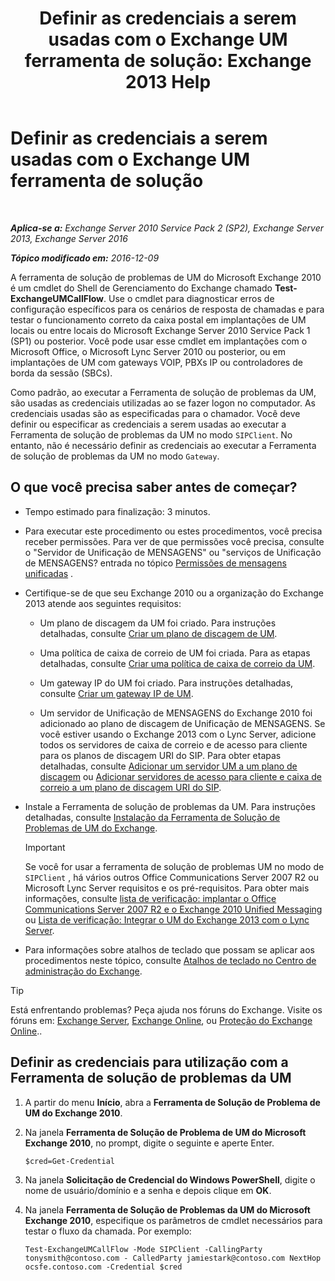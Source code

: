 ﻿---
title: 'Definir as credenciais a serem usadas com o Exchange UM ferramenta de solução: Exchange 2013 Help'
TOCTitle: Definir as credenciais a serem usadas com o Exchange UM ferramenta de solução
ms:assetid: 542b7718-9345-40cc-bcb2-e307e70a1fa2
ms:mtpsurl: https://technet.microsoft.com/pt-br/library/Ff630916(v=EXCHG.150)
ms:contentKeyID: 56270508
ms.date: 05/22/2018
mtps_version: v=EXCHG.150
ms.translationtype: MT
---

# Definir as credenciais a serem usadas com o Exchange UM ferramenta de solução

 

_**Aplica-se a:** Exchange Server 2010 Service Pack 2 (SP2), Exchange Server 2013, Exchange Server 2016_

_**Tópico modificado em:** 2016-12-09_

A ferramenta de solução de problemas de UM do Microsoft Exchange 2010 é um cmdlet do Shell de Gerenciamento do Exchange chamado **Test-ExchangeUMCallFlow**. Use o cmdlet para diagnosticar erros de configuração específicos para os cenários de resposta de chamadas e para testar o funcionamento correto da caixa postal em implantações de UM locais ou entre locais do Microsoft Exchange Server 2010 Service Pack 1 (SP1) ou posterior. Você pode usar esse cmdlet em implantações com o Microsoft Office, o Microsoft Lync Server 2010 ou posterior, ou em implantações de UM com gateways VOIP, PBXs IP ou controladores de borda da sessão (SBCs).

Como padrão, ao executar a Ferramenta de solução de problemas da UM, são usadas as credenciais utilizadas ao se fazer logon no computador. As credenciais usadas são as especificadas para o chamador. Você deve definir ou especificar as credenciais a serem usadas ao executar a Ferramenta de solução de problemas da UM no modo `SIPClient`. No entanto, não é necessário definir as credenciais ao executar a Ferramenta de solução de problemas da UM no modo `Gateway`.

## O que você precisa saber antes de começar?

  - Tempo estimado para finalização: 3 minutos.

  - Para executar este procedimento ou estes procedimentos, você precisa receber permissões. Para ver de que permissões você precisa, consulte o "Servidor de Unificação de MENSAGENS" ou "serviços de Unificação de MENSAGENS? entrada no tópico [Permissões de mensagens unificadas](unified-messaging-permissions-exchange-2013-help.md) .

  - Certifique-se de que seu Exchange 2010 ou a organização do Exchange 2013 atende aos seguintes requisitos:
    
      - Um plano de discagem da UM foi criado. Para instruções detalhadas, consulte [Criar um plano de discagem de UM](create-a-um-dial-plan-exchange-2013-help.md).
    
      - Uma política de caixa de correio de UM foi criada. Para as etapas detalhadas, consulte [Criar uma política de caixa de correio da UM](create-a-um-mailbox-policy-exchange-2013-help.md).
    
      - Um gateway IP do UM foi criado. Para instruções detalhadas, consulte [Criar um gateway IP de UM](create-a-um-ip-gateway-exchange-2013-help.md).
    
      - Um servidor de Unificação de MENSAGENS do Exchange 2010 foi adicionado ao plano de discagem de Unificação de MENSAGENS. Se você estiver usando o Exchange 2013 com o Lync Server, adicione todos os servidores de caixa de correio e de acesso para cliente para os planos de discagem URI do SIP. Para obter etapas detalhadas, consulte [Adicionar um servidor UM a um plano de discagem](https://go.microsoft.com/fwlink/p/?linkid=313051) ou [Adicionar servidores de acesso para cliente e caixa de correio a um plano de discagem URI do SIP](add-mailbox-and-client-access-servers-to-a-sip-uri-dial-plan-exchange-2013-help.md).

  - Instale a Ferramenta de solução de problemas da UM. Para instruções detalhadas, consulte [Instalação da Ferramenta de Solução de Problemas de UM do Exchange](install-the-exchange-um-troubleshooting-tool-exchange-2013-help.md).
    

    > [!IMPORTANT]
    > Se você for usar a ferramenta de solução de problemas UM no modo de <CODE>SIPClient</CODE> , há vários outros Office Communications Server 2007 R2 ou Microsoft Lync Server requisitos e os pré-requisitos. Para obter mais informações, consulte <A href="https://go.microsoft.com/fwlink/p/?linkid=311961">lista de verificação: implantar o Office Communications Server 2007 R2 e o Exchange 2010 Unified Messaging</A> ou <A href="checklist-integrate-exchange-2013-um-with-lync-server-exchange-2013-help.md">Lista de verificação: Integrar o UM do Exchange 2013 com o Lync Server</A>.



  - Para informações sobre atalhos de teclado que possam se aplicar aos procedimentos neste tópico, consulte [Atalhos de teclado no Centro de administração do Exchange](keyboard-shortcuts-in-the-exchange-admin-center-exchange-online-protection-help.md).


> [!TIP]
> Está enfrentando problemas? Peça ajuda nos fóruns do Exchange. Visite os fóruns em: <A href="https://go.microsoft.com/fwlink/p/?linkid=60612">Exchange Server</A>, <A href="https://go.microsoft.com/fwlink/p/?linkid=267542">Exchange Online</A>, ou <A href="https://go.microsoft.com/fwlink/p/?linkid=285351">Proteção do Exchange Online</A>..



## Definir as credenciais para utilização com a Ferramenta de solução de problemas da UM

1.  A partir do menu **Início**, abra a **Ferramenta de Solução de Problema de UM do Exchange 2010**.

2.  Na janela **Ferramenta de Solução de Problema de UM do Microsoft Exchange 2010**, no prompt, digite o seguinte e aperte Enter.
    
        $cred=Get-Credential

3.  Na janela **Solicitação de Credencial do Windows PowerShell**, digite o nome de usuário/domínio e a senha e depois clique em **OK**.

4.  Na janela **Ferramenta de Solução de Problemas da UM do Microsoft Exchange 2010**, especifique os parâmetros de cmdlet necessários para testar o fluxo da chamada. Por exemplo:
    
        Test-ExchangeUMCallFlow -Mode SIPClient -CallingParty tonysmith@contoso.com - CalledParty jamiestark@contoso.com NextHop ocsfe.contoso.com -Credential $cred


